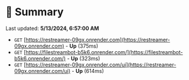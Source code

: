 # 📖 Summary
Last updated: **5/13/2024, 6:57:00 AM**

- `GET` [https://restreamer-09gx.onrender.com](https://restreamer-09gx.onrender.com) - **Up** (375ms)
- `GET` [https://filestreambot-b5k6.onrender.com/](https://filestreambot-b5k6.onrender.com/) - **Up** (323ms)
- `GET` [https://restreamer-09gx.onrender.com/ui](https://restreamer-09gx.onrender.com/ui) - **Up** (614ms)
